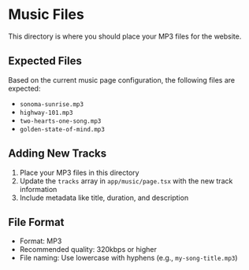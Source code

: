 # Music Files

This directory is where you should place your MP3 files for the website.

## Expected Files

Based on the current music page configuration, the following files are expected:

- `sonoma-sunrise.mp3`
- `highway-101.mp3`
- `two-hearts-one-song.mp3`
- `golden-state-of-mind.mp3`

## Adding New Tracks

1. Place your MP3 files in this directory
2. Update the `tracks` array in `app/music/page.tsx` with the new track information
3. Include metadata like title, duration, and description

## File Format

- Format: MP3
- Recommended quality: 320kbps or higher
- File naming: Use lowercase with hyphens (e.g., `my-song-title.mp3`) 